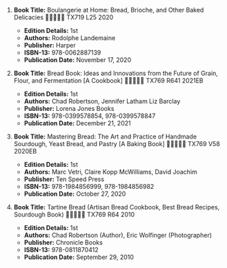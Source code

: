 1. **Book Title:** Boulangerie at Home: Bread, Brioche, and Other Baked Delicacies 🚨🚨🚨🚨🚨 TX719 L25 2020
   - **Edition Details:** 1st
   - **Authors:** Rodolphe Landemaine
   - **Publisher:** Harper
   - **ISBN-13:** 978-0062887139
   - **Publication Date:** November 17, 2020

2. **Book Title:** Bread Book: Ideas and Innovations from the Future of Grain, Flour, and Fermentation [A Cookbook] 🚨🚨🚨🚨🚨 TX769 R641 2021EB
   - **Edition Details:** 1st
   - **Authors:** Chad Robertson, Jennifer Latham Liz Barclay 
   - **Publisher:** Lorena Jones Books
   - **ISBN-13:** 978-0399578854, 978-0399578847
   - **Publication Date:** December 21, 2021

3. **Book Title:** Mastering Bread: The Art and Practice of Handmade Sourdough, Yeast Bread, and Pastry [A Baking Book] 🚨🚨🚨🚨🚨 TX769 V58 2020EB	
   - **Edition Details:** 1st
   - **Authors:** Marc Vetri, Claire Kopp McWilliams, David Joachim 
   - **Publisher:** Ten Speed Press
   - **ISBN-13:** 978-1984856999, 978-1984856982
   - **Publication Date:** October 27, 2020

4. **Book Title:** Tartine Bread (Artisan Bread Cookbook, Best Bread Recipes, Sourdough Book) 🚨🚨🚨🚨🚨 TX769 R64 2010
   - **Edition Details:** 1st
   - **Authors:** Chad Robertson (Author), Eric Wolfinger (Photographer)
   - **Publisher:** Chronicle Books
   - **ISBN-13:** 978-0811870412 
   - **Publication Date:** September 29, 2010
